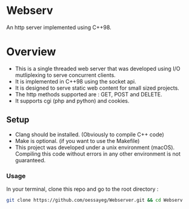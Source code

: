# Webserv
An http server implemented using C++98.

# Overview
 * This is a single threaded web server that was developed using I/O mutliplexing to serve concurrent clients.
 * It is implemented in C++98 using the socket api.
 * It is designed to serve static web content for small sized projects.
 * The http methods supported are : GET, POST and DELETE.
 * It supports cgi (php and python) and cookies.
 
## Setup
  * Clang should be installed. (Obviously to compile C++ code)
  * Make is optional. (if you want to use the Makefile)
  * This project was developed under a unix environment (macOS). Compiling this code without errors in any other environment is not guaranteed.

### Usage
  In your terminal, clone this repo and go to the root directory : 
  ```bash
  git clone https://github.com/oessayeg/Webserver.git && cd Webserv
  ```
